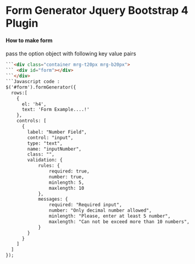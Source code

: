 # Form Generator Jquery Bootstrap 4 Plugin
#### How to make form #
pass the option object with following key value pairs
```html code :
```<div class="container mrg-t20px mrg-b20px">
``` <div id="form"></div>
```</div>
```Javascript code : 
$('#form').formGenerator({
  rows:[
    {
      el: 'h4',
      text: 'Form Example....!'
    },
    controls: [
      {
        label: "Number Field",
        control: "input",
        type: "text",
        name: "inputNumber",
        class: "",
        validation: {
            rules: {
                required: true,
                number: true,
                minlength: 5,
                maxlength: 10
            },
            messages: {
                required: "Required input",
                number: "Only decimal number allowed",
                minlength: "Please, enter at least 5 number",
                maxlength: "Can not be exceed more than 10 numbers",
            }
        }
      }  
    ]
  ]
});
```
